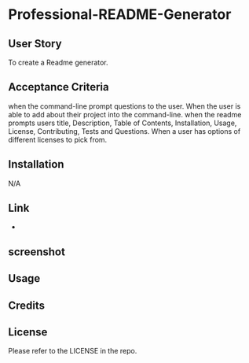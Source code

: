 # Professional-README-Generator

## User Story
To create a Readme generator.


## Acceptance Criteria
when the command-line prompt questions to the user.
When the user is able to add about their project into the command-line.
when the readme prompts users title, Description, Table of Contents, Installation, Usage, License, Contributing, Tests and Questions.
When a user has options of different licenses to pick from.



## Installation

N/A

## Link 
- 


## screenshot




## Usage


## Credits



## License

Please refer to the LICENSE in the repo.
